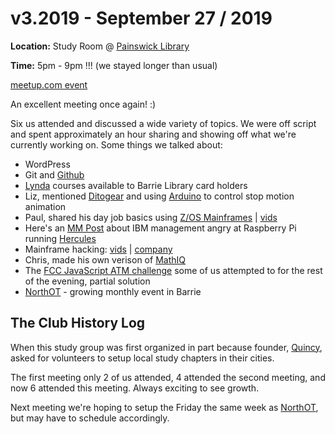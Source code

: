 # v3.2019 - September 27 / 2019

**Location:** Study Room @ [Painswick Library](https://goo.gl/maps/m8Md2gRV5rzx6hVi9)

**Time:** 5pm - 9pm !!! (we stayed longer than usual)

[meetup.com event](https://www.meetup.com/meetup-group-mpphiYJe/events/264822516/)


An excellent meeting once again! :)

Six us attended and discussed a wide variety of topics. We were off script and spent approximately an hour sharing and showing off what we're currently working on. Some things we talked about:

* WordPress
* Git and [Github](https://github.com)
* [Lynda](https://www.lynda.com/portal/patron?org=barrielibrary.ca) courses available to Barrie Library card holders
* Liz, mentioned [Ditogear](https://ditogear.com) and using [Arduino](https://www.arduino.cc/) to control stop motion animation
* Paul, shared his day job basics using [Z/OS Mainframes](https://www.redbooks.ibm.com/redbooks/pdfs/sg246366.pdf) | [vids](https://www.redbooks.ibm.com/redbooks.nsf/redbookabstracts/crse0304.html?Open)
* Here's an [MM Post](http://millennialmainframer.com/2013/12/hercules/) about IBM management angry at Raspberry Pi running [Hercules](http://www.hercules-390.org/) 
* Mainframe hacking: [vids](https://www.youtube.com/playlist?list=PLn8X7XnfC3mBoe1vFcme2C_VKdY4YYnNr) | [company](https://evilmainframe.com/)
* Chris, made his own verison of [MathIQ](https://play.google.com/store/apps/details?id=intelligence.math.quotient&hl=en)
* The [FCC JavaScript ATM challenge](https://learn.freecodecamp.org/javascript-algorithms-and-data-structures/javascript-algorithms-and-data-structures-projects/cash-register/) some of us attempted to for the rest of the evening, partial solution
* [NorthOT](https://www.eventbrite.ca/e/northot-barries-largest-tech-meetup-tickets-68883334909) - growing monthly event in Barrie


## The Club History Log

When this study group was first organized in part because founder, [Quincy](https://twitter.com/ossia), asked for volunteers to setup local study chapters in their cities. 

The first meeting only 2 of us attended, 4 attended the second meeting, and now 6 attended this meeting. Always exciting to see growth.

Next meeting we're hoping to setup the Friday the same week as [NorthOT](https://www.eventbrite.ca/e/northot-barries-largest-tech-meetup-tickets-68883334909), but may have to schedule accordingly.

